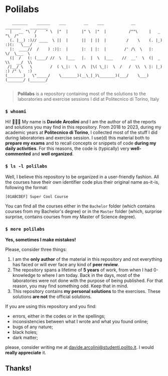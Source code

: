 # Polilabs

```
   _______    ______    ___        __    ___            __       _______    ________  
  |   __ "\  /    " \  |"  |      |" \  |"  |          /""\     |   _  "\  /"       ) 
  (. |__) :)// ____  \ ||  |      ||  | ||  |         /    \    (. |_)  :)(:   \___/  
  |:  ____//  /    ) :)|:  |      |:  | |:  |        /' /\  \   |:     \/  \___  \    
  (|  /   (: (____/ //  \  |___   |.  |  \  |___    //  __'  \  (|  _  \\   __/  \\   
 /|__/ \   \        /  ( \_|:  \  /\  |\( \_|:  \  /   /  \\  \ |: |_)  :) /" \   :)  
(_______)   \"_____/    \_______)(__\_|_)\_______)(___/    \___)(_______/ (_______/   
                                                                                      
```


> **Polilabs** is a repository containing most of the solutions to the laboratories and exercise sessions I did at Politecnico di Torino, Italy



### `$ whoami`
Hi! 🧙🏼‍♂️ 
My name is **Davide Arcolini** and I am the author of all the reports and solutions you may find in this repository. From 2018 to 2023, during my academic years at **Politecnico di Torino**, I collected most of the stuff I did during laboratories and exercise session.
I use(d) this material both to **prepare my exams** and to recall concepts or snippets of code **during my daily activities**. For this reasons, the code is (typically) very **well-commented** and **well organized**. 

### `$ ls -l polilabs`
Well, I believe this repository to be organized in a user-friendly fashion. All the courses have their own identifier code plus their original name as-it-is, following the format: 
```sh
[01ABCDEF] Super Cool Course
```
You can find all the courses either in the `Bachelor` folder (which contains courses from my Bachelor's degree) or in the `Master` folder (which, surprise surprise, contains courses from my Master of Science degree).

### `$ more polilabs`
**Yes, sometimes I make mistakes!**

Please, consider three things: 
1. I am the **only author** of the material in this repository and not everything has faced or will ever face any kind of **peer review**. 
2. The repository spans a lifetime of **5 years** of work, from when I had 0-knowledge to where I am today. Back in the days, most of the laboratories were not done with the purpose of being published. For that reason, you may find something odd. Keep that in mind.
3. This repository contains **my personal solutions** to the exercises. These solutions **are not** the official solutions. 

If you are using this repository and you find: 
- errors, either in the codes or in the spellings;
- inconsistencies between what I wrote and what you found online;
- bugs of any nature;
- black holes;
- dark matter;

please, consider writing me at <davide.arcolini@studenti.polito.it>. I would **really appreciate** it. 

## Thanks!
